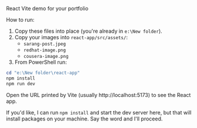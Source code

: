 React Vite demo for your portfolio

How to run:

1. Copy these files into place (you're already in `e:\New folder`).
2. Copy your images into `react-app/src/assets/`:
   - `sarang-post.jpeg`
   - `redhat-image.png`
   - `cousera-image.png`
3. From PowerShell run:

```powershell
cd "e:\New folder\react-app"
npm install
npm run dev
```

Open the URL printed by Vite (usually http://localhost:5173) to see the React app.

If you'd like, I can run `npm install` and start the dev server here, but that will install packages on your machine. Say the word and I'll proceed.

